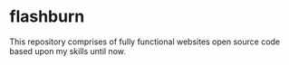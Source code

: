 # flashburn
This repository comprises of fully functional websites open source code based upon my skills until now.

